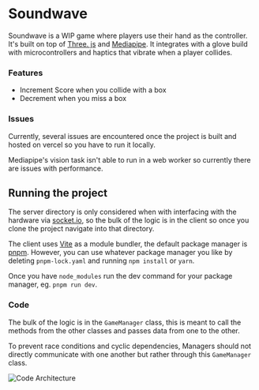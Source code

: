 # Soundwave

Soundwave is a WIP game where players use their hand as the controller. It's built on top of [Three. js](https://threejs.org/) and [Mediapipe](https://developers.google.com/mediapipe). It integrates with a glove build with microcontrollers and haptics that vibrate when a player collides. 

### Features
- Increment Score when you collide with a box
- Decrement when you miss a box

### Issues
Currently, several issues are encountered once the project is built and hosted on vercel so you have to run it locally.

Mediapipe's vision task isn't able to run in a web worker so currently there are issues with performance.

## Running the project
The server directory is only considered when with interfacing with the hardware via [socket.io](https://socket.io/), so the bulk of the logic is in the client so once you clone the project navigate into that directory.

The client uses [Vite](https://vitejs.dev/) as a module bundler, the default package manager is [pnpm](https://pnpm.io/). However, you can use whatever package manager you like by deleting `pnpm-lock.yaml` and running `npm install` or `yarn`.

Once you have `node_modules` run the dev command for your package manager, eg. `pnpm run dev`. 


### Code

The bulk of the logic is in the `GameManager` class, this is meant to call the methods from the other classes and passes data from one to the other. 

To prevent race conditions and cyclic dependencies, Managers should not directly communicate with one another but rather through this `GameManager` class. 

![Code Architecture](https://user-images.githubusercontent.com/90055250/238009099-190a099e-78e4-424d-958f-2652ca729bf1.png)
